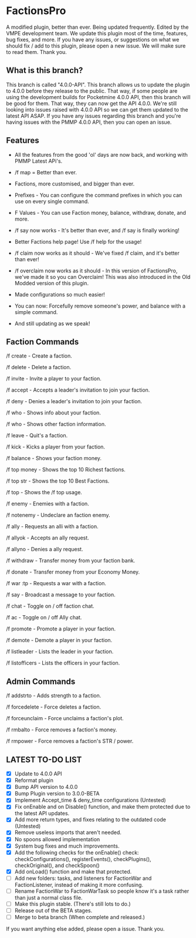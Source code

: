 # FactionsPro

A modified plugin, better than ever. Being updated frequently. Edited by the VMPE development team. We update this plugin most of the time, features, bug fixes, and more. If you have any issues, or suggestions on what we should fix / add to this plugin, please open a new issue. We will make sure to read them. Thank you.

## What is this branch?
This branch is called "4.0.0-API". This branch allows us to update the plugin to 4.0.0 before they release to the public. That way, if some people are using the development builds for Pocketmine 4.0.0 API, then this branch will be good for them. That way, they can now get the API 4.0.0. We're still looking into issues raised with 4.0.0 API so we can get them updated to the latest API ASAP. If you have any issues regarding this branch and you're having issues with the PMMP 4.0.0 API, then you can open an issue.

## Features
* All the features from the good 'ol' days are now back, and working with PMMP Latest APi's.

* /f map = Better than ever.

* Factions, more customised, and bigger than ever.

* Prefixes - You can configure the command prefixes in which you can use on every single command.

* F Values - You can use Faction money, balance, withdraw, donate, and more.

* /f say now works - It's better than ever, and /f say is finally working!

* Better Factions help page! Use /f help for the usage!

* /f claim now works as it should - We've fixed /f claim, and it's better than ever!

* /f overclaim now works as it should - In this version of FactionsPro, we've made it so you can Overclaim! This was also introduced in the Old Modded version of this plugin.

* Made configurations so much easier!

* You can now: Forcefully remove someone's power, and balance with a simple command.

* And still updating as we speak!


## Faction Commands

/f create <faction> - Create a faction.
  
/f delete <faction> - Delete a faction.
  
/f invite <name> - Invite a player to your faction.
  
/f accept - Accepts a leader's invitation to join your faction.

/f deny - Denies a leader's invitation to join your faction.

/f who - Shows info about your faction.

/f who <faction> - Shows other faction information.
  
/f leave - Quit's a faction.

/f kick <name> - Kicks a player from your faction.
  
/f balance - Shows your faction money.

/f top money - Shows the top 10 Richest factions.

/f top str - Shows the top 10 Best Factions.

/f top - Shows the /f top usage.

/f enemy <faction> - Enemies with a faction.
  
/f notenemy <faction> - Undeclare an faction enemy.
  
/f ally <faction> - Requests an alli with a faction.
  
/f allyok - Accepts an ally request.

/f allyno - Denies a ally request.

/f withdraw <amount> - Transfer money from your faction bank.
  
/f donate <amount> - Transfer money from your Economy Money.
  
/f war <faction>:tp - Requests a war with a faction.
  
/f say - Broadcast a message to your faction.

/f chat - Toggle on / off faction chat.

/f ac - Toggle on / off Ally chat.

/f promote <name> - Promote a player in your faction.
  
/f demote <name> - Demote a player in your faction.
  
/f listleader - Lists the leader in your faction.

/f listofficers - Lists the officers in your faction.



## Admin Commands

/f addstrto - Adds strength to a faction.

/f forcedelete - Force deletes a faction.

/f forceunclaim - Force unclaims a faction's plot.

/f rmbalto - Force removes a faction's money.

/f rmpower - Force removes a faction's STR / power.

## LATEST TO-DO LIST
- [X] Update to 4.0.0 API
- [X] Reformat plugin
- [X] Bump API version to 4.0.0
- [X] Bump Plugin version to 3.0.0-BETA
- [X] Implement Accept_time & deny_time configurations (Untested)
- [X] Fix onEnable and on Disable() function, and make them protected due to the latest API updates.
- [X] Add more return types, and fixes relating to the outdated code (Untested)
- [X] Remove useless imports that aren't needed.
- [X] No spoons allowed implementation
- [X] System bug fixes and much improvements.
- [X] Add the following checks for the onEnable() check: checkConfigurations(), registerEvents(), checkPlugins(), checkOriginal(), and checkSpoon()
- [X] Add onLoad() function and make that protected.
- [ ] Add new folders: tasks, and listeners for FactionWar and FactionListener, instead of making it more confusing.
- [ ] Rename FactionWar to FactionWarTask so people know it's a task rather than just a normal class file.
- [ ] Make this plugin stable. (There's still lots to do.)
- [ ] Release out of the BETA stages.
- [ ] Merge to beta branch (When complete and released.)

If you want anything else added, please open a issue. Thank you.
